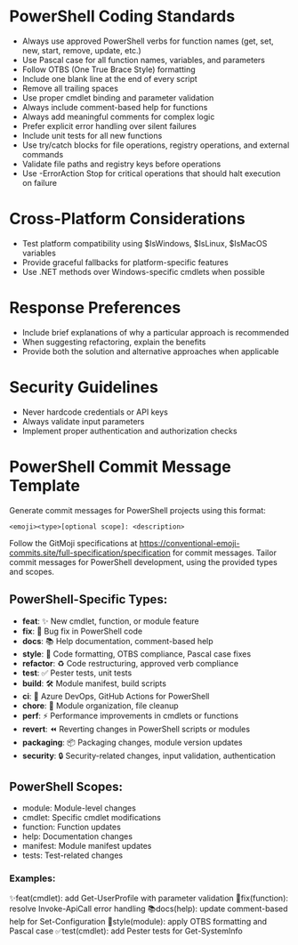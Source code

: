 # PowerShell Coding Standards
- Always use approved PowerShell verbs for function names (get, set, new, start, remove, update, etc.)
- Use Pascal case for all function names, variables, and parameters
- Follow OTBS (One True Brace Style) formatting
- Include one blank line at the end of every script
- Remove all trailing spaces
- Use proper cmdlet binding and parameter validation
- Always include comment-based help for functions
- Always add meaningful comments for complex logic
- Prefer explicit error handling over silent failures
- Include unit tests for all new functions
- Use try/catch blocks for file operations, registry operations, and external commands
- Validate file paths and registry keys before operations
- Use -ErrorAction Stop for critical operations that should halt execution on failure

# Cross-Platform Considerations
- Test platform compatibility using $IsWindows, $IsLinux, $IsMacOS variables
- Provide graceful fallbacks for platform-specific features
- Use .NET methods over Windows-specific cmdlets when possible

# Response Preferences
- Include brief explanations of why a particular approach is recommended
- When suggesting refactoring, explain the benefits
- Provide both the solution and alternative approaches when applicable

# Security Guidelines
- Never hardcode credentials or API keys
- Always validate input parameters
- Implement proper authentication and authorization checks

# PowerShell Commit Message Template

Generate commit messages for PowerShell projects using this format:

`<emoji><type>[optional scope]: <description>`

Follow the GitMoji specifications at <https://conventional-emoji-commits.site/full-specification/specification> for
commit messages. Tailor commit messages for PowerShell development, using the provided types and scopes.

## PowerShell-Specific Types:
- **feat**: ✨ New cmdlet, function, or module feature
- **fix**: 🐛 Bug fix in PowerShell code
- **docs**: 📚 Help documentation, comment-based help
- **style**: 🎨 Code formatting, OTBS compliance, Pascal case fixes
- **refactor**: ♻️ Code restructuring, approved verb compliance
- **test**: ✅ Pester tests, unit tests
- **build**: 🛠️ Module manifest, build scripts
- **ci**: 🤖 Azure DevOps, GitHub Actions for PowerShell
- **chore**: 🧹 Module organization, file cleanup
- **perf**: ⚡ Performance improvements in cmdlets or functions
- **revert**: ⏪ Reverting changes in PowerShell scripts or modules
- **packaging**: 📦 Packaging changes, module version updates
- **security**: 🔒 Security-related changes, input validation, authentication

## PowerShell Scopes:
- module: Module-level changes
- cmdlet: Specific cmdlet modifications
- function: Function updates
- help: Documentation changes
- manifest: Module manifest updates
- tests: Test-related changes

### Examples:
✨feat(cmdlet): add Get-UserProfile with parameter validation
🐛fix(function): resolve Invoke-ApiCall error handling
📚docs(help): update comment-based help for Set-Configuration
🎨style(module): apply OTBS formatting and Pascal case
✅test(cmdlet): add Pester tests for Get-SystemInfo
